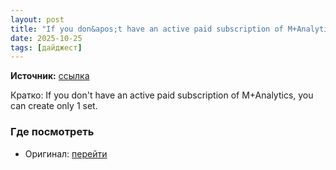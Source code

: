 ```yaml
---
layout: post
title: "If you don&apos;t have an active paid subscription of M+Analytics, you can create only 1 set."
date: 2025-10-25
tags: [дайджест]
---
```


**Источник:** [ссылка](https://t.me/StockSubmitter/154384)

Кратко: If you don't have an active paid subscription of M+Analytics, you can create only 1 set.

### Где посмотреть
- Оригинал: [перейти]({link})
